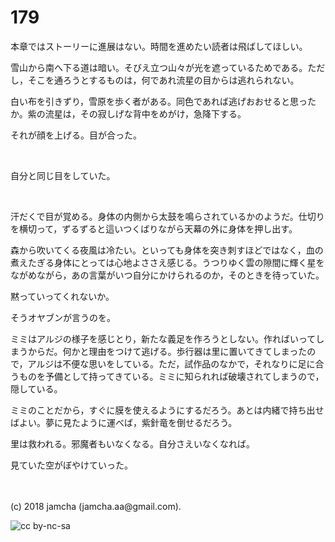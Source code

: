 # 179

本章ではストーリーに進展はない。時間を進めたい読者は飛ばしてほしい。  

雪山から南へ下る道は暗い。そびえ立つ山々が光を遮っているためである。ただし，そこを通ろうとするものは，何であれ流星の目からは逃れられない。  

白い布を引きずり，雪原を歩く者がある。同色であれば逃げおおせると思ったか。紫の流星は，その寂しげな背中をめがけ，急降下する。  

それが顔を上げる。目が合った。  

<br>  

自分と同じ目をしていた。  

<br>  

汗だくで目が覚める。身体の内側から太鼓を鳴らされているかのようだ。仕切りを横切って，ずるずると這いつくばりながら天幕の外に身体を押し出す。  

森から吹いてくる夜風は冷たい。といっても身体を突き刺すほどではなく，血の煮えたぎる身体にとっては心地よささえ感じる。うつりゆく雲の隙間に輝く星をながめながら，あの言葉がいつ自分にかけられるのか，そのときを待っていた。  

黙っていってくれないか。  

そうオヤブンが言うのを。  

ミミはアルジの様子を感じとり，新たな義足を作ろうとしない。作ればいってしまうからだ。何かと理由をつけて逃げる。歩行器は里に置いてきてしまったので，アルジは不便な思いをしている。ただ，試作品のなかで，それなりに足に合うものを予備として持ってきている。ミミに知られれば破壊されてしまうので，隠している。  

ミミのことだから，すぐに膜を使えるようにするだろう。あとは内緒で持ち出せばよい。夢に見たように運べば，紫針竜を倒せるだろう。  

里は救われる。邪魔者もいなくなる。自分さえいなくなれば。  

見ていた空がぼやけていった。  

<br>  
<br>  
(c) 2018 jamcha (jamcha.aa@gmail.com).  

![cc by-nc-sa](https://i.creativecommons.org/l/by-nc-sa/4.0/88x31.png)
